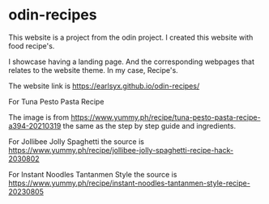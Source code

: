 # odin-recipes

This website is a project from the odin project. 
I created this website with food recipe's.

I showcase having a landing page. And the corresponding webpages that relates to the website theme. In my case, Recipe's.

The website link is https://earlsyx.github.io/odin-recipes/


For Tuna Pesto Pasta Recipe 

The image is from https://www.yummy.ph/recipe/tuna-pesto-pasta-recipe-a394-20210319 the same as the step by step guide and ingredients.

For Jollibee Jolly Spaghetti the source is https://www.yummy.ph/recipe/jollibee-jolly-spaghetti-recipe-hack-2030802

For Instant Noodles Tantanmen Style the source is https://www.yummy.ph/recipe/instant-noodles-tantanmen-style-recipe-20230805